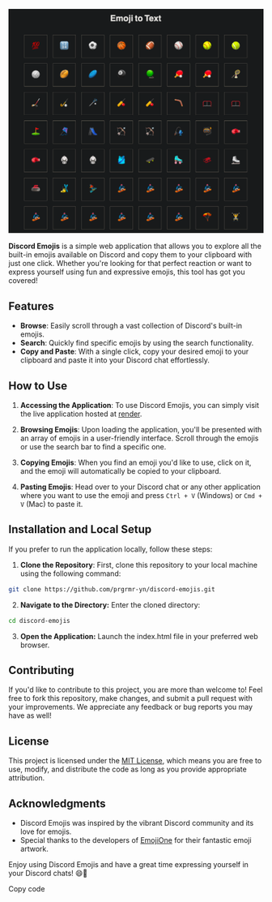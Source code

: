![Discord Emojis](image.png)

**Discord Emojis** is a simple web application that allows you to explore all the built-in emojis available on Discord and copy them to your clipboard with just one click. Whether you're looking for that perfect reaction or want to express yourself using fun and expressive emojis, this tool has got you covered!

## Features

- **Browse**: Easily scroll through a vast collection of Discord's built-in emojis.
- **Search**: Quickly find specific emojis by using the search functionality.
- **Copy and Paste**: With a single click, copy your desired emoji to your clipboard and paste it into your Discord chat effortlessly.

## How to Use

1. **Accessing the Application**: To use Discord Emojis, you can simply visit the live application hosted at [render](https://discord-emoji.onrender.com).

2. **Browsing Emojis**: Upon loading the application, you'll be presented with an array of emojis in a user-friendly interface. Scroll through the emojis or use the search bar to find a specific one.

3. **Copying Emojis**: When you find an emoji you'd like to use, click on it, and the emoji will automatically be copied to your clipboard.

4. **Pasting Emojis**: Head over to your Discord chat or any other application where you want to use the emoji and press `Ctrl + V` (Windows) or `Cmd + V` (Mac) to paste it.

## Installation and Local Setup

If you prefer to run the application locally, follow these steps:

1. **Clone the Repository**: First, clone this repository to your local machine using the following command:

```bash
git clone https://github.com/prgrmr-yn/discord-emojis.git
```
2. **Navigate to the Directory:** Enter the cloned directory:

```bash
cd discord-emojis
```
3. **Open the Application:** Launch the index.html file in your preferred web browser.

## Contributing

If you'd like to contribute to this project, you are more than welcome to! Feel free to fork this repository, make changes, and submit a pull request with your improvements. We appreciate any feedback or bug reports you may have as well!

## License

This project is licensed under the [MIT License](LICENSE), which means you are free to use, modify, and distribute the code as long as you provide appropriate attribution.

## Acknowledgments

- Discord Emojis was inspired by the vibrant Discord community and its love for emojis.
- Special thanks to the developers of [EmojiOne](https://www.emojione.com/) for their fantastic emoji artwork.

Enjoy using Discord Emojis and have a great time expressing yourself in your Discord chats! 😄🎉

Copy code
